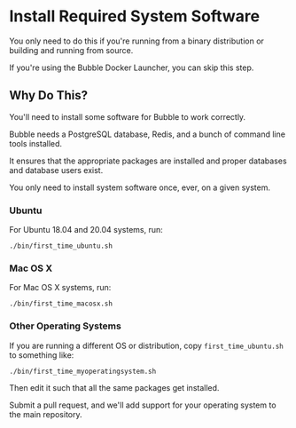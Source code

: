 # Install Required System Software
You only need to do this if you're running from a binary distribution or building and running from source.

If you're using the Bubble Docker Launcher, you can skip this step.

## Why Do This?
You'll need to install some software for Bubble to work correctly.

Bubble needs a PostgreSQL database, Redis, and a bunch of command line tools installed. 

It ensures that the appropriate packages are installed and proper databases and database users exist.

You only need to install system software once, ever, on a given system.

### Ubuntu
For Ubuntu 18.04 and 20.04 systems, run:

    ./bin/first_time_ubuntu.sh

### Mac OS X
For Mac OS X systems, run:

    ./bin/first_time_macosx.sh

### Other Operating Systems
If you are running a different OS or distribution, copy `first_time_ubuntu.sh` to something like:
                                
    ./bin/first_time_myoperatingsystem.sh
                                
Then edit it such that all the same packages get installed.

Submit a pull request, and we'll add support for your operating system to the main repository.

